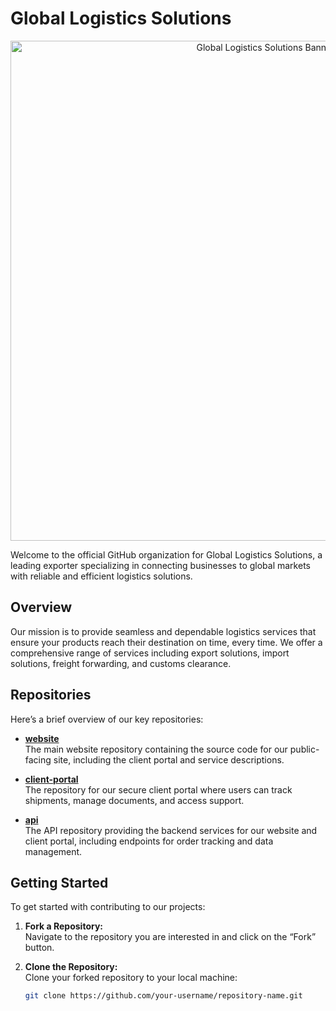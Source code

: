 # Global Logistics Solutions

<p align="center">
  <img src="https://github.com/global-logistics-solutions/WhatsApp-Image-2024-08-21-at-18.46.26_cd53c939.jpg" alt="Global Logistics Solutions Banner" width="800"/>
</p>

Welcome to the official GitHub organization for Global Logistics Solutions, a leading exporter specializing in connecting businesses to global markets with reliable and efficient logistics solutions.

## Overview

Our mission is to provide seamless and dependable logistics services that ensure your products reach their destination on time, every time. We offer a comprehensive range of services including export solutions, import solutions, freight forwarding, and customs clearance.

## Repositories

Here’s a brief overview of our key repositories:

- **[website](https://github.com/global-logistics-solutions/website)**  
  The main website repository containing the source code for our public-facing site, including the client portal and service descriptions.

- **[client-portal](https://github.com/global-logistics-solutions/client-portal)**  
  The repository for our secure client portal where users can track shipments, manage documents, and access support.

- **[api](https://github.com/global-logistics-solutions/api)**  
  The API repository providing the backend services for our website and client portal, including endpoints for order tracking and data management.

## Getting Started

To get started with contributing to our projects:

1. **Fork a Repository:**  
   Navigate to the repository you are interested in and click on the “Fork” button.

2. **Clone the Repository:**  
   Clone your forked repository to your local machine:
   ```bash
   git clone https://github.com/your-username/repository-name.git
